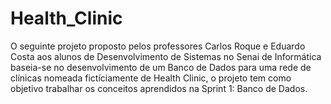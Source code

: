 # Health_Clinic
O seguinte projeto proposto pelos professores Carlos Roque e Eduardo Costa aos alunos de Desenvolvimento de Sistemas no Senai de Informática baseia-se no desenvolvimento de um Banco de Dados para uma rede de clínicas nomeada fictíciamente de Health Clinic, o projeto tem como objetivo trabalhar os conceitos aprendidos na Sprint 1: Banco de Dados.
